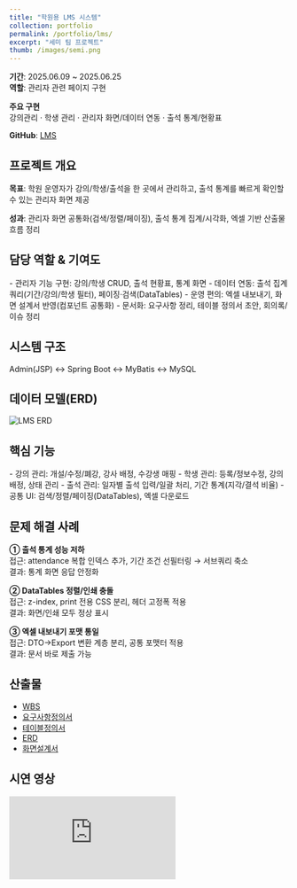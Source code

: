 ```yaml
---
title: "학원용 LMS 시스템"
collection: portfolio
permalink: /portfolio/lms/
excerpt: "세미 팀 프로젝트"
thumb: /images/semi.png
---
```


<section class="proj-meta card">
  <p><strong>기간</strong>: 2025.06.09 ~ 2025.06.25<br>
  <strong>역할</strong>: 관리자 관련 페이지 구현</p>
  <p><strong>주요 구현</strong><br>
  강의관리 · 학생 관리 · 관리자 화면/데이터 연동 · 출석 통계/현황표</p>
  <p><strong>GitHub</strong>:
    <a href="https://github.com/semi-lms/lms.git" target="_blank" rel="noopener">LMS</a>
  </p>
</section>

## 프로젝트 개요
<div class="card">
  <p><strong>목표</strong>: 학원 운영자가 강의/학생/출석을 한 곳에서 관리하고, 출석 통계를 빠르게 확인할 수 있는 관리자 화면 제공</p>
  <p><strong>성과</strong>: 관리자 화면 공통화(검색/정렬/페이징), 출석 통계 집계/시각화, 엑셀 기반 산출물 흐름 정리</p>
</div>

## 담당 역할 & 기여도
<div class="card">
- 관리자 기능 구현: 강의/학생 CRUD, 출석 현황표, 통계 화면  
- 데이터 연동: 출석 집계 쿼리(기간/강의/학생 필터), 페이징·검색(DataTables)  
- 운영 편의: 엑셀 내보내기, 화면 설계서 반영(컴포넌트 공통화)  
- 문서화: 요구사항 정리, 테이블 정의서 초안, 회의록/이슈 정리
</div>

## 시스템 구조
<div class="card">
Admin(JSP) ↔ Spring Boot ↔ MyBatis ↔ MySQL
</div>

## 데이터 모델(ERD)
<div class="card">
  <img src="/assets/docs/lms/4.ERD_B조(LMS).png" alt="LMS ERD" loading="lazy">
</div>

## 핵심 기능
<div class="card">
- 강의 관리: 개설/수정/폐강, 강사 배정, 수강생 매핑  
- 학생 관리: 등록/정보수정, 강의 배정, 상태 관리  
- 출석 관리: 일자별 출석 입력/일괄 처리, 기간 통계(지각/결석 비율)  
- 공통 UI: 검색/정렬/페이징(DataTables), 엑셀 다운로드
</div>

## 문제 해결 사례
<div class="card">
<p><strong>① 출석 통계 성능 저하</strong><br>
접근: attendance 복합 인덱스 추가, 기간 조건 선필터링 → 서브쿼리 축소<br>
결과: 통계 화면 응답 안정화</p>

<p><strong>② DataTables 정렬/인쇄 충돌</strong><br>
접근: z-index, print 전용 CSS 분리, 헤더 고정폭 적용<br>
결과: 화면/인쇄 모두 정상 표시</p>

<p><strong>③ 엑셀 내보내기 포맷 통일</strong><br>
접근: DTO→Export 변환 계층 분리, 공통 포맷터 적용<br>
결과: 문서 바로 제출 가능</p>
</div>

## 산출물
<div class="card doc-list">
  <ul>
    <li><a href="/assets/docs/lms/1.WBS_B조(LMS).xlsx">WBS</a></li>
    <li><a href="/assets/docs/lms/2.요구사항정의서_B조(LMS).xlsx">요구사항정의서</a></li>
    <li><a href="/assets/docs/lms/3.테이블정의서_B조(LMS).xlsx">테이블정의서</a></li>
    <li><a href="/assets/docs/lms/4.ERD_B조(LMS).png" target="_blank">ERD</a></li>
    <li><a href="/assets/docs/lms/5.화면설계서_B조(LMS).pptx">화면설계서</a></li>
  </ul>
</div>

## 시연 영상
<div class="video card">
  <iframe src="https://www.youtube.com/embed/pMJFGojjcC4"
    title="LMS 프로젝트 시연영상"
    frameborder="0" allowfullscreen></iframe>
</div>
